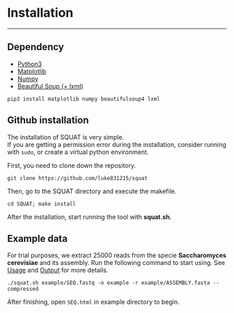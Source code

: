# Installation
---

## Dependency
- [Python3](https://www.python.org/downloads/)
- [Matplotlib](https://matplotlib.org/faq/installing_faq.html#python-org-python)
- [Numpy](https://askubuntu.com/questions/765494/how-to-install-numpy-for-python3)
- [Beautiful Soup (+ lxml)](https://www.crummy.com/software/BeautifulSoup/bs4/doc/#installing-beautiful-soup) 

`pip3 install matplotlib numpy beautifulsoup4 lxml`

## Github installation

The installation of SQUAT is very simple.  
If you are getting a permission error during the installation, consider running with `sudo`, or create a virtual python environment.

First, you need to clone down the repository.

	git clone https://github.com/luke831215/squat

Then, go to the SQUAT directory and execute the makefile.
	
	cd SQUAT; make install

After the installation, start running the tool with **squat.sh**.

## Example data

For trial purposes, we extract 25000 reads from the specie **Saccharomyces cerevisiae** and its assembly. Run the following command to start using. See [Usage](usage.md) and [Output](output.md) for more details.

	./squat.sh example/SEQ.fastq -o example -r example/ASSEMBLY.fasta --compressed

After finishing, open `SEQ.html` in example directory to begin.